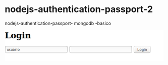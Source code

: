 # nodejs-authentication-passport-2
nodejs-authentication-passport- mongodb -basico

![Alt text](nodejs-passport2.png)
